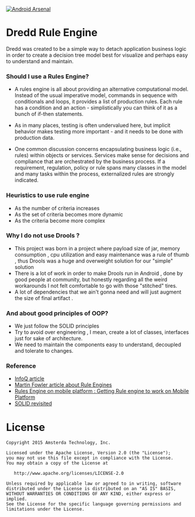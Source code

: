 [![Android Arsenal](https://img.shields.io/badge/Android%20Arsenal-Dredd-brightgreen.svg?style=flat)](http://android-arsenal.com/details/1/1785)
# Dredd Rule Engine #

Dredd was created to be a simple way to detach application business logic in order to create a decision tree model best for visualize and perhaps easy to understand and maintain.

### Should I use a Rules Engine? ###

* A rules engine is all about providing an alternative computational model. Instead of the usual imperative model, commands in sequence with conditionals and loops, it provides a list of production rules. Each rule has a condition and an action - simplistically you can think of it as a bunch of if-then statements.

* As in many places, testing is often undervalued here, but implicit behavior makes testing more important - and it needs to be done with production data.

* One common discussion concerns encapsulating business logic (i.e., rules) within objects or services. Services make sense for decisions and compliance that are orchestrated by the business process. If a requirement, regulation, policy or rule spans many classes in the model and many tasks within the process, externalized rules are strongly indicated.


### Heuristics to use rule engine

* As the number of criteria increases
* As the set of criteria becomes more dynamic
* As the criteria become more complex


### Why  I do not use Drools ? ###

* This project was born in a project where payload size of jar, memory consumption , cpu utilization and easy maintenance was a rule of thumb , thus Drools was a huge and overweight solution for our "simple" solution
* There is a lot of work in order to make Drools run in Android , done by good people at community, but honestly regarding all the weird workarounds I not felt comfortable to go with those "stitched" tires.
* A lot of dependencies that we ain't gonna need and will just augment the size of final artifact .

### And about good principles of OOP? ###

* We just follow the SOLID principles
* Try to avoid over engineering  , I mean, create a lot of classes, interfaces just for sake of architecture.
* We need to maintain the components easy to understand, decoupled and tolerate to changes.

### Reference ###

* [InfoQ article](http://www.infoq.com/news/2007/12/haley)
* [Martin Fowler article about Rule Engines](http://martinfowler.com/bliki/RulesEngine.html)
* [Rules Engine on mobile platform : Getting Rule engine to work on Mobile Platform](http://tech-voyage.blogspot.com.br/2011/06/getting-rule-engine-to-work-on-mobile.html?m=1)
* [SOLID revisited](http://zeroturnaround.com/rebellabs/object-oriented-design-principles-and-the-5-ways-of-creating-solid-applications/)

# License #

    Copyright 2015 Amsterda Technology, Inc.

    Licensed under the Apache License, Version 2.0 (the "License");
    you may not use this file except in compliance with the License.
    You may obtain a copy of the License at

       http://www.apache.org/licenses/LICENSE-2.0

    Unless required by applicable law or agreed to in writing, software
    distributed under the License is distributed on an "AS IS" BASIS,
    WITHOUT WARRANTIES OR CONDITIONS OF ANY KIND, either express or implied.
    See the License for the specific language governing permissions and
    limitations under the License.
